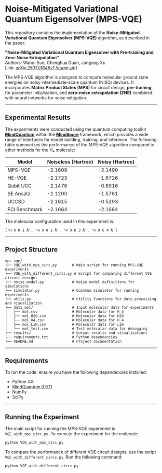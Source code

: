 # Noise-Mitigated Variational Quantum Eigensolver (MPS-VQE)

This repository contains the implementation of the **Noise-Mitigated Variational Quantum Eigensolver (MPS-VQE)** algorithm, as described in the paper:

**"Noise-Mitigated Variational Quantum Eigensolver with Pre-training and Zero-Noise Extrapolation"**  
Authors: Wanqi Sun, Chenghua Duan, Jungang Xu  
Link: *[arXiv:2501.01646v1 [quant-ph]](https://arxiv.org/abs/2501.01646)*  

The MPS-VQE algorithm is designed to compute molecular ground state energies on noisy intermediate-scale quantum (NISQ) devices. It incorporates **Matrix Product States (MPS)** for circuit design, **pre-training** for parameter initialization, and **zero-noise extrapolation (ZNE)** combined with neural networks for noise mitigation.

---

## Experimental Results

The experiments were conducted using the quantum computing toolkit [**MindQuantum**](https://www.mindspore.cn/mindquantum/docs/zh-CN/r0.9/parameterized_quantum_circuit.html) within the [**MindSpore**](https://www.mindspore.cn/) framework, which provides a wide range of interfaces for model building, training, and inference.
The following table summarizes the performance of the MPS-VQE algorithm compared to other methods for the H₄ molecule:

| Model          | Noiseless (Hartree) | Noisy (Hartree) |
|----------------|---------------------|-----------------|
| MPS-VQE        | -2.1609             | -2.1490         |
| HE-VQE         | -2.1723             | -1.6726         |
| Qubit UCC      | -2.1476             | -0.6916         |
| SE Ansatz      | -2.1200             | -1.5781         |
| UCCSD          | -2.1615             | -0.5293         |
| FCI Benchmark  | -2.1664             | -2.1664         |

The molecular configuration used in this experiment is:

```
['H 0 0 1 Å', 'H 0 0 2 Å', 'H 0 0 3 Å', 'H 0 0 4 Å']
```

---
## Project Structure

```
mps-vqe/  
├── VQE_with_mps_circ.py       # Main script for running MPS-VQE experiments  
├── VQE_with_different_circs.py # Script for comparing different VQE circuit designs  
├── noise_model.py             # Noise model definitions for simulations  
├── simulator.py               # Quantum simulator for running experiments  
├── utils.py                   # Utility functions for data processing and visualization  
├── data_mol/                  # Input molecular data for experiments  
│   ├── mol.csv                # Molecular data for H_4 
│   ├── mol_H2O.csv            # Molecular data for H2O  
│   ├── mol_H4.csv             # Molecular data for H_4  
│   ├── mol_LiH.csv            # Molecular data for LiH  
│   └── mol_test.csv           # Test molecular data for debugging  
├── results/                   # Output results and visualizations  
├── requirements.txt           # Python dependencies  
└── README.md                  # Project documentation
```

---

## Requirements

To run the code, ensure you have the following dependencies installed:

- Python 3.8
- [MindQuantum 0.9.11](https://www.mindspore.cn/mindquantum/docs/zh-CN/r0.9/index.html)
- NumPy
- SciPy

---

## Running the Experiment

The main script for running the MPS-VQE experiment is `VQE_with_mps_circ.py`. To execute the experiment for the molecule:

```bash
python VQE_with_mps_circ.py
```

To compare the performance of different VQE circuit designs, use the script `VQE_with_different_circs.py`. Run the following command:

```bash
python VQE_with_different_circs.py
```


